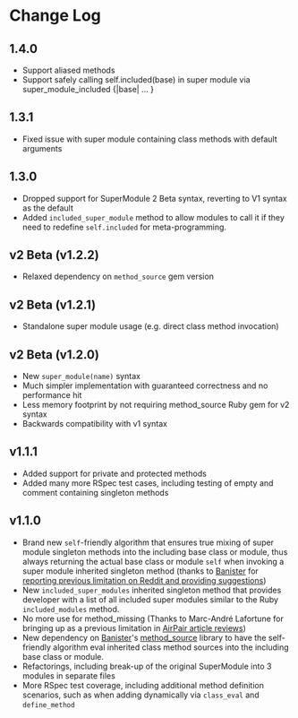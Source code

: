 # Change Log

## 1.4.0

- Support aliased methods
- Support safely calling self.included(base) in super module via super_module_included {|base| ... }

## 1.3.1

- Fixed issue with super module containing class methods with default arguments

## 1.3.0

- Dropped support for SuperModule 2 Beta syntax, reverting to V1 syntax as the default
- Added `included_super_module` method to allow modules to call it if they need to redefine `self.included` for meta-programming.

## v2 Beta (v1.2.2)

* Relaxed dependency on `method_source` gem version

## v2 Beta (v1.2.1)

* Standalone super module usage (e.g. direct class method invocation)

## v2 Beta (v1.2.0)

* New `super_module(name)` syntax
* Much simpler implementation with guaranteed correctness and no performance hit
* Less memory footprint by not requiring method_source Ruby gem for v2 syntax
* Backwards compatibility with v1 syntax

## v1.1.1

* Added support for private and protected methods
* Added many more RSpec test cases, including testing of empty and comment containing singleton methods

## v1.1.0

 * Brand new `self`-friendly algorithm that ensures true mixing of super module singleton methods into the including base class or module, thus always returning the actual base class or module `self` when invoking a super module inherited singleton method (thanks to [Banister](https://github.com/banister) for [reporting previous limitation on Reddit and providing suggestions](http://www.reddit.com/r/ruby/comments/30j66y/step_aside_activesupportconcern_supermodule_is/))
 * New `included_super_modules` inherited singleton method that provides developer with a list of all included super modules similar to the Ruby `included_modules` method.
 * No more use for method_missing (Thanks to Marc-André Lafortune for bringing up as a previous limitation in [AirPair article reviews](https://www.airpair.com/ruby/posts/step-aside-activesupportconcern-supermodule-is-the-new-sheriff-in-town))
 * New dependency on [Banister](https://github.com/banister)'s [method_source](https://github.com/banister/method_source) library to have the self-friendly algorithm eval inherited class method sources into the including base class or module.
 * Refactorings, including break-up of the original SuperModule into 3 modules in separate files
 * More RSpec test coverage, including additional method definition scenarios, such as when adding dynamically via `class_eval` and `define_method`
